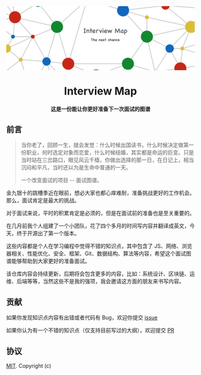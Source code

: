 <img align="center" src='./InterviewMap.png' />

<h1 align="center">
  Interview Map
</h1>

<h4 align="center">这是一份能让你更好准备下一次面试的图谱</h4>

## 前言

>  当你老了，回顾一生，就会发觉：什么时候出国读书，什么时候决定做第一份职业，何时选定对象而恋爱，什么时候结婚，其实都是命运的巨变。只是当时站在三岔路口，眼见风云千樯，你做出选择的那一日，在日记上，相当沉闷和平凡，当时还以为是生命中普通的一天。
>
> 一个改变面试的项目 -- 面试图谱。

金九银十的跳槽季近在眼前，想必大家也都心痒难耐，准备挑战更好的工作机会。那么，面试肯定是最大的挑战。

对于面试来说，平时的积累肯定是必须的，但是在面试前的准备也是至关重要的。

在几月前我个人组建了一个小团队，花了四个多月的时间写内容并翻译成英文，今天，终于开源出了第一个版本。

这些内容都是个人在学习编程中觉得不错的知识点，其中包含了 JS、网络、浏览器相关、性能优化、安全、框架、Git、数据结构、算法等内容，希望这个面试图谱能够帮助到大家更好的准备面试。

该仓库内容会持续更新，后期将会包含更多的内容，比如：系统设计、区块链、运维、后端等等，当然这些不是我的强项，我会邀请这方面的朋友来书写内容。

## 贡献

如果你发现知识点内容有出错或者代码有 Bug，欢迎你提交 [issue](https://github.com/KieSun/Front-End-Interview-Map/issues/new)

如果你认为有一个不错的知识点（仅支持目前写过的大纲），欢迎提交 [PR](https://github.com/KieSun/Front-End-Interview-Map/pulls)

## 协议

[MIT](LICENSE). Copyright (c)
